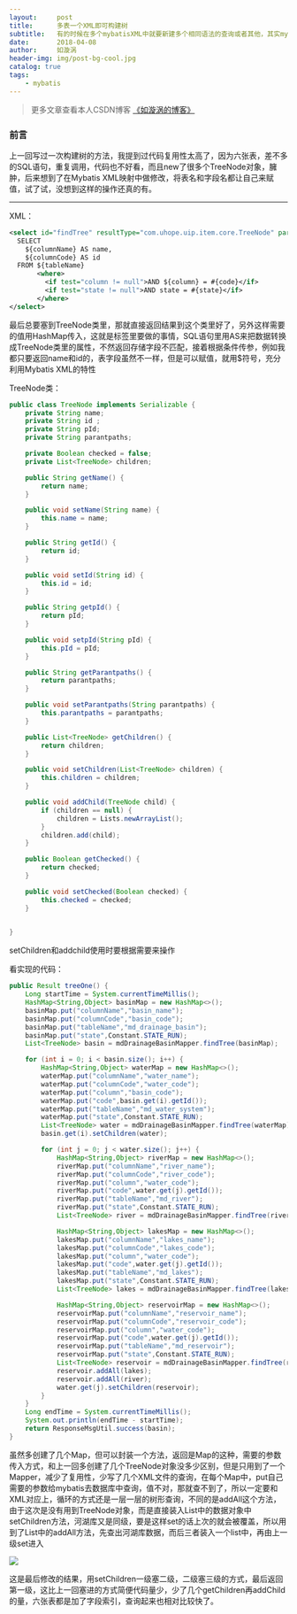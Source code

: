 ```yaml
---
layout:     post
title:      多表一个XML即可构建树
subtitle:   有的时候在多个mybatisXML中就要新建多个相同语法的查询或者其他，其实mybatis提供了更方便的方法
date:       2018-04-08
author:     如漩涡
header-img: img/post-bg-cool.jpg
catalog: true
tags:
    - mybatis
---
```


> 更多文章查看本人CSDN博客 [《如漩涡的博客》](https://blog.csdn.net/m0_37701381)

### 前言

上一回写过一次构建树的方法，我提到过代码复用性太高了，因为六张表，差不多的SQL语句，重复调用，代码也不好看，而且new了很多个TreeNode对象，臃肿，后来想到了在Mybatis XML映射中做修改，将表名和字段名都让自己来赋值，试了试，没想到这样的操作还真的有。

---

XML：
```xml
<select id="findTree" resultType="com.uhope.uip.item.core.TreeNode" parameterType="java.util.HashMap">
  SELECT
    ${columnName} AS name,
    ${columnCode} AS id
  FROM ${tableName}
       <where>
         <if test="column != null">AND ${column} = #{code}</if>
         <if test="state != null">AND state = #{state}</if>
       </where>
</select>
```
最后总要塞到TreeNode类里，那就直接返回结果到这个类里好了，另外这样需要的值用HashMap传入，这就是标签里要做的事情，SQL语句里用AS来把数据转换成TreeNode类里的属性，不然返回存储字段不匹配，接着根据条件传参，例如我都只要返回name和id的，表字段虽然不一样，但是可以赋值，就用$符号，充分利用Mybatis XML的特性

TreeNode类：
```java
public class TreeNode implements Serializable {
    private String name;
    private String id ;
    private String pId;
    private String parantpaths;

    private Boolean checked = false;
    private List<TreeNode> children;

    public String getName() {
        return name;
    }

    public void setName(String name) {
        this.name = name;
    }

    public String getId() {
        return id;
    }

    public void setId(String id) {
        this.id = id;
    }

    public String getpId() {
        return pId;
    }

    public void setpId(String pId) {
        this.pId = pId;
    }

    public String getParantpaths() {
        return parantpaths;
    }

    public void setParantpaths(String parantpaths) {
        this.parantpaths = parantpaths;
    }

    public List<TreeNode> getChildren() {
        return children;
    }

    public void setChildren(List<TreeNode> children) {
        this.children = children;
    }

    public void addChild(TreeNode child) {
        if (children == null) {
            children = Lists.newArrayList();
        }
        children.add(child);
    }

    public Boolean getChecked() {
        return checked;
    }

    public void setChecked(Boolean checked) {
        this.checked = checked;
    }

    
}
```
setChildren和addchild使用时要根据需要来操作

看实现的代码：
```java
public Result treeOne() {
    Long startTime = System.currentTimeMillis();
    HashMap<String,Object> basinMap = new HashMap<>();
    basinMap.put("columnName","basin_name");
    basinMap.put("columnCode","basin_code");
    basinMap.put("tableName","md_drainage_basin");
    basinMap.put("state",Constant.STATE_RUN);
    List<TreeNode> basin = mdDrainageBasinMapper.findTree(basinMap);

    for (int i = 0; i < basin.size(); i++) {
        HashMap<String,Object> waterMap = new HashMap<>();
        waterMap.put("columnName","water_name");
        waterMap.put("columnCode","water_code");
        waterMap.put("column","basin_code");
        waterMap.put("code",basin.get(i).getId());
        waterMap.put("tableName","md_water_system");
        waterMap.put("state",Constant.STATE_RUN);
        List<TreeNode> water = mdDrainageBasinMapper.findTree(waterMap);
        basin.get(i).setChildren(water);

        for (int j = 0; j < water.size(); j++) {
            HashMap<String,Object> riverMap = new HashMap<>();
            riverMap.put("columnName","river_name");
            riverMap.put("columnCode","river_code");
            riverMap.put("column","water_code");
            riverMap.put("code",water.get(j).getId());
            riverMap.put("tableName","md_river");
            riverMap.put("state",Constant.STATE_RUN);
            List<TreeNode> river = mdDrainageBasinMapper.findTree(riverMap);

            HashMap<String,Object> lakesMap = new HashMap<>();
            lakesMap.put("columnName","lakes_name");
            lakesMap.put("columnCode","lakes_code");
            lakesMap.put("column","water_code");
            lakesMap.put("code",water.get(j).getId());
            lakesMap.put("tableName","md_lakes");
            lakesMap.put("state",Constant.STATE_RUN);
            List<TreeNode> lakes = mdDrainageBasinMapper.findTree(lakesMap);

            HashMap<String,Object> reservoirMap = new HashMap<>();
            reservoirMap.put("columnName","reservoir_name");
            reservoirMap.put("columnCode","reservoir_code");
            reservoirMap.put("column","water_code");
            reservoirMap.put("code",water.get(j).getId());
            reservoirMap.put("tableName","md_reservoir");
            reservoirMap.put("state",Constant.STATE_RUN);
            List<TreeNode> reservoir = mdDrainageBasinMapper.findTree(reservoirMap);
            reservoir.addAll(lakes);
            reservoir.addAll(river);
            water.get(j).setChildren(reservoir);
        }
    }
    Long endTime = System.currentTimeMillis();
    System.out.println(endTime - startTime);
    return ResponseMsgUtil.success(basin);
}
```

虽然多创建了几个Map，但可以封装一个方法，返回是Map的这种，需要的参数传入方式，和上一回多创建了几个TreeNode对象没多少区别，但是只用到了一个Mapper，减少了复用性，少写了几个XML文件的查询，在每个Map中，put自己需要的参数给mybatis去数据库中查询，值不对，那就查不到了，所以一定要和XML对应上，循环的方式还是一层一层的树形查询，不同的是addAll这个方法，由于这次是没有用到TreeNode对象，而是直接装入List中的数据对象中setChildren方法，河湖库又是同级，要是这样set的话上次的就会被覆盖，所以用到了List中的addAll方法，先查出河湖库数据，而后三者装入一个list中，再由上一级set进入

![](https://img-blog.csdn.net/20180131165640861?watermark/2/text/aHR0cDovL2Jsb2cuY3Nkbi5uZXQvbTBfMzc3MDEzODE=/font/5a6L5L2T/fontsize/400/fill/I0JBQkFCMA==/dissolve/70/gravity/SouthEast)

这是最后修改的结果，用setChildren一级塞二级，二级塞三级的方式，最后返回第一级，这比上一回塞进的方式简便代码量少，少了几个getChildren再addChild的量，六张表都是加了字段索引，查询起来也相对比较快了。